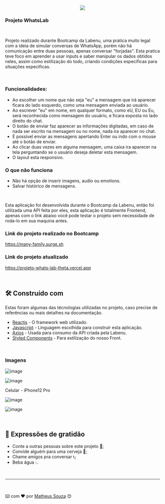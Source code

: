 <h1 align="center">
   <img src="https://user-images.githubusercontent.com/99031516/221915429-ebcfc3aa-7bec-4fcf-9263-fa55f2fa7bf1.png">
  
</h1>

### Projeto WhatsLab

</br>

Projeto realizado durante Bootcamp da Labenu, uma pratica muito legal com a ideia de simular conversas de WhatsApp, porém não há comunicação entre duas pessoas, apenas conversar "forjadas".
Esta pratica teve foco em aprender a usar inputs e saber manipular os dados obtidos neles, assim como estilização do todo, criando condições especificas para situações especificas.

</br>

### Funcionalidades:
- Ao escolher um nome que não seja "eu" a mensagem que irá aparecer ficara do lado esquerdo, como uma mensagem enviada ao usuário.
- Ao escrever "eu" em nome, em qualquer formato, como eU, EU ou Eu, será reconhecida como mensagem do usuário, e ficara exposta no lado direito do chat. 
- O botão de enviar faz aparecer as informações digitadas, em caso de nada ser escrito na mensagem ou no nome, nada ira aparecer no chat.
- É possível enviar as mensagens apertando Enter ou indo com o mouse até o botão de enviar.
- Ao clicar duas vezes em alguma mensagem, uma caixa ira aparecer na tela perguntando se o usuário deseja deletar esta mensagem.
- O layout esta responsivo.

### O que não funciona
- Não há opção de inserir imagens, audio ou emotions.
- Salvar histórico de mensagens.

</br>

Esta aplicação foi desenvolvida durante o Bootcamp da Labenu, então foi utilizada uma API feita por eles, esta aplicação é totalmente Frontend, apenas com o link abaixo você pode testar o projeto sem necessidade de roda-lo em sua maquina antes.

### Link do projeto realizado no Bootcamp 

https://many-family.surge.sh

### Link do projeto atualizado 

https://projeto-whats-lab-theta.vercel.app

</br>

## 🛠️ Construído com

Estas foram algumas das técnologias utilizadas no projeto, caso precise de referências ou mais detalhes na documentação.

* [Reactjs](https://pt-br.reactjs.org) - O framework web utilizado.
* [Javascript](https://www.javascript.com) - Linguagem escolhida para construir esta aplicação.
* [Axios](https://www.npmjs.com/package/axios) - Usada para consumo da API criada pela Labenu.
* [Styled Components](https://styled-components.com) - Para estilização do nosso Front.

</br>

### Imagens

![image](https://user-images.githubusercontent.com/99031516/221915429-ebcfc3aa-7bec-4fcf-9263-fa55f2fa7bf1.png)

![image](https://user-images.githubusercontent.com/99031516/221916230-49453196-4c00-4cb3-984b-409e289ca544.png)


Celular - iPhone12 Pro

![image](https://user-images.githubusercontent.com/99031516/221916106-74c67e1e-ba87-4f5d-8b60-25751a9520db.png)

![image](https://user-images.githubusercontent.com/99031516/221916391-0bcf3d88-e92d-49eb-b99b-39094d92bda7.png)

</br>

## 🎁 Expressões de gratidão

* Conte a outras pessoas sobre este projeto 📢;
* Convide alguém para uma cerveja 🍺;
* Chame amigos pra conversar 📞;
* Beba água 💧.

</br>

---

</br>

⌨️ com ❤️ por [Matheus Souza](https://gist.github.com/matheus92as) 😊
